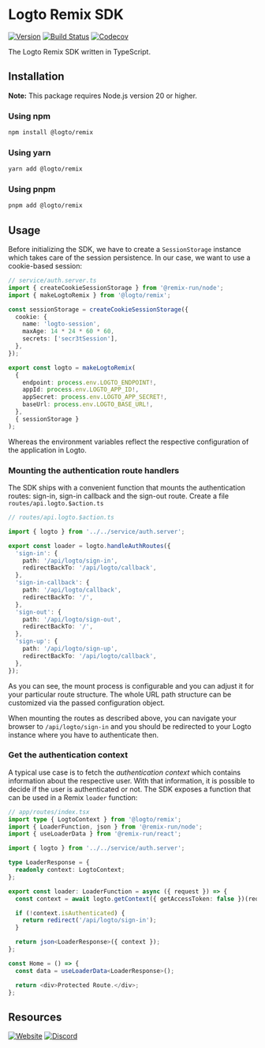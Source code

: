 # Logto Remix SDK

[![Version](https://img.shields.io/npm/v/@logto/remix)](https://www.npmjs.com/package/@logto/remix)
[![Build Status](https://github.com/logto-io/js/actions/workflows/main.yml/badge.svg)](https://github.com/logto-io/js/actions/workflows/main.yml)
[![Codecov](https://img.shields.io/codecov/c/github/logto-io/js)](https://app.codecov.io/gh/logto-io/js?branch=master)

The Logto Remix SDK written in TypeScript.

## Installation

**Note:** This package requires Node.js version 20 or higher.

### Using npm

```bash
npm install @logto/remix
```

### Using yarn

```bash
yarn add @logto/remix
```

### Using pnpm

```bash
pnpm add @logto/remix
```

## Usage

Before initializing the SDK, we have to create a `SessionStorage` instance which takes care of the session persistence. In our case, we want to use a cookie-based session:

```ts
// service/auth.server.ts
import { createCookieSessionStorage } from '@remix-run/node';
import { makeLogtoRemix } from '@logto/remix';

const sessionStorage = createCookieSessionStorage({
  cookie: {
    name: 'logto-session',
    maxAge: 14 * 24 * 60 * 60,
    secrets: ['secr3tSession'],
  },
});

export const logto = makeLogtoRemix(
  {
    endpoint: process.env.LOGTO_ENDPOINT!,
    appId: process.env.LOGTO_APP_ID!,
    appSecret: process.env.LOGTO_APP_SECRET!,
    baseUrl: process.env.LOGTO_BASE_URL!,
  },
  { sessionStorage }
);
```

Whereas the environment variables reflect the respective configuration of the application in Logto.

### Mounting the authentication route handlers

The SDK ships with a convenient function that mounts the authentication routes: sign-in, sign-in callback and the sign-out route. Create a file `routes/api.logto.$action.ts`

```ts
// routes/api.logto.$action.ts

import { logto } from '../../service/auth.server';

export const loader = logto.handleAuthRoutes({
  'sign-in': {
    path: '/api/logto/sign-in',
    redirectBackTo: '/api/logto/callback',
  },
  'sign-in-callback': {
    path: '/api/logto/callback',
    redirectBackTo: '/',
  },
  'sign-out': {
    path: '/api/logto/sign-out',
    redirectBackTo: '/',
  },
  'sign-up': {
    path: '/api/logto/sign-up',
    redirectBackTo: '/api/logto/callback',
  },
});
```

As you can see, the mount process is configurable and you can adjust it for your particular route structure. The whole URL path structure can be customized via the passed configuration object.

When mounting the routes as described above, you can navigate your browser to `/api/logto/sign-in` and you should be redirected to your Logto instance where you have to authenticate then.

### Get the authentication context

A typical use case is to fetch the _authentication context_ which contains information about the respective user. With that information, it is possible to decide if the user is authenticated or not. The SDK exposes a function that can be used in a Remix `loader` function:

```ts
// app/routes/index.tsx
import type { LogtoContext } from '@logto/remix';
import { LoaderFunction, json } from '@remix-run/node';
import { useLoaderData } from '@remix-run/react';

import { logto } from '../../service/auth.server';

type LoaderResponse = {
  readonly context: LogtoContext;
};

export const loader: LoaderFunction = async ({ request }) => {
  const context = await logto.getContext({ getAccessToken: false })(request);

  if (!context.isAuthenticated) {
    return redirect('/api/logto/sign-in');
  }

  return json<LoaderResponse>({ context });
};

const Home = () => {
  const data = useLoaderData<LoaderResponse>();

  return <div>Protected Route.</div>;
};
```

## Resources

[![Website](https://img.shields.io/badge/website-logto.io-8262F8.svg)](https://logto.io/)
[![Discord](https://img.shields.io/discord/965845662535147551?logo=discord&logoColor=ffffff&color=7389D8&cacheSeconds=600)](https://discord.gg/UEPaF3j5e6)
